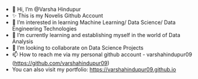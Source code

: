 - 👋 Hi, I’m @Varsha Hindupur
- ✨ This is my Novelis Github Account
- 👀 I’m interested in learning Machine Learning/ Data Science/ Data Engineering Technologies
- 🌱 I’m currently learning and establishing myself in the world of Data Analysis
- 💞️ I’m looking to collaborate on Data Science Projects
- 📫 How to reach me via my personal github account - varshahindupur09 (https://github.com/varshahindupur09)
- You can also visit my portfolio: https://varshahindupur09.github.io
